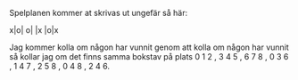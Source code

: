 Spelplanen kommer at skrivas ut ungefär så här:

x|o| 
o| |x
 |o|x
 
 Jag kommer kolla om någon har vunnit genom att kolla om någon har vunnit så kollar jag om det finns samma bokstav på plats 0 1 2 , 3 4 5 , 6 7 8 , 0 3 6 , 1 4 7 , 2 5 8 , 0 4 8 , 2 4 6.
